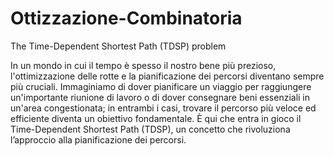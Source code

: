 # Ottizzazione-Combinatoria
The Time-Dependent Shortest Path (TDSP) problem 

In un mondo in cui il tempo è spesso il nostro bene più prezioso, l'ottimizzazione delle rotte e la pianificazione dei percorsi diventano sempre più cruciali. 
Immaginiamo di dover pianificare un viaggio per raggiungere un'importante riunione di lavoro o di dover consegnare beni essenziali in un'area congestionata; in entrambi i casi, trovare il percorso più veloce ed efficiente diventa un obiettivo fondamentale. 
È qui che entra in gioco il Time-Dependent Shortest Path (TDSP), un concetto che rivoluziona l’approccio alla pianificazione dei percorsi.

